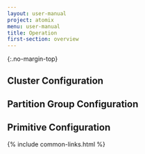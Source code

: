 ```yaml
---
layout: user-manual
project: atomix
menu: user-manual
title: Operation
first-section: overview
---
```


{:.no-margin-top}
## Cluster Configuration

## Partition Group Configuration

## Primitive Configuration

{% include common-links.html %}
